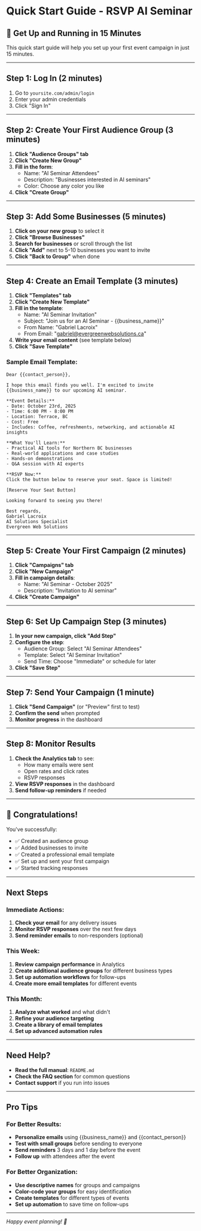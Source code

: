 # Quick Start Guide - RSVP AI Seminar

## 🚀 Get Up and Running in 15 Minutes

This quick start guide will help you set up your first event campaign in just 15 minutes.

---

## Step 1: Log In (2 minutes)

1. Go to `yoursite.com/admin/login`
2. Enter your admin credentials
3. Click "Sign In"

---

## Step 2: Create Your First Audience Group (3 minutes)

1. **Click "Audience Groups" tab**
2. **Click "Create New Group"**
3. **Fill in the form**:
   - Name: "AI Seminar Attendees"
   - Description: "Businesses interested in AI seminars"
   - Color: Choose any color you like
4. **Click "Create Group"**

---

## Step 3: Add Some Businesses (5 minutes)

1. **Click on your new group** to select it
2. **Click "Browse Businesses"**
3. **Search for businesses** or scroll through the list
4. **Click "Add"** next to 5-10 businesses you want to invite
5. **Click "Back to Group"** when done

---

## Step 4: Create an Email Template (3 minutes)

1. **Click "Templates" tab**
2. **Click "Create New Template"**
3. **Fill in the template**:
   - Name: "AI Seminar Invitation"
   - Subject: "Join us for an AI Seminar - {{business_name}}"
   - From Name: "Gabriel Lacroix"
   - From Email: "gabriel@evergreenwebsolutions.ca"
4. **Write your email content** (see template below)
5. **Click "Save Template"**

### Sample Email Template:
```
Dear {{contact_person}},

I hope this email finds you well. I'm excited to invite {{business_name}} to our upcoming AI seminar.

**Event Details:**
- Date: October 23rd, 2025
- Time: 6:00 PM - 8:00 PM
- Location: Terrace, BC
- Cost: Free
- Includes: Coffee, refreshments, networking, and actionable AI insights

**What You'll Learn:**
- Practical AI tools for Northern BC businesses
- Real-world applications and case studies
- Hands-on demonstrations
- Q&A session with AI experts

**RSVP Now:**
Click the button below to reserve your seat. Space is limited!

[Reserve Your Seat Button]

Looking forward to seeing you there!

Best regards,
Gabriel Lacroix
AI Solutions Specialist
Evergreen Web Solutions
```

---

## Step 5: Create Your First Campaign (2 minutes)

1. **Click "Campaigns" tab**
2. **Click "New Campaign"**
3. **Fill in campaign details**:
   - Name: "AI Seminar - October 2025"
   - Description: "Invitation to AI seminar"
4. **Click "Create Campaign"**

---

## Step 6: Set Up Campaign Step (3 minutes)

1. **In your new campaign, click "Add Step"**
2. **Configure the step**:
   - Audience Group: Select "AI Seminar Attendees"
   - Template: Select "AI Seminar Invitation"
   - Send Time: Choose "Immediate" or schedule for later
3. **Click "Save Step"**

---

## Step 7: Send Your Campaign (1 minute)

1. **Click "Send Campaign"** (or "Preview" first to test)
2. **Confirm the send** when prompted
3. **Monitor progress** in the dashboard

---

## Step 8: Monitor Results

1. **Check the Analytics tab** to see:
   - How many emails were sent
   - Open rates and click rates
   - RSVP responses
2. **View RSVP responses** in the dashboard
3. **Send follow-up reminders** if needed

---

## 🎉 Congratulations!

You've successfully:
- ✅ Created an audience group
- ✅ Added businesses to invite
- ✅ Created a professional email template
- ✅ Set up and sent your first campaign
- ✅ Started tracking responses

---

## Next Steps

### Immediate Actions:
1. **Check your email** for any delivery issues
2. **Monitor RSVP responses** over the next few days
3. **Send reminder emails** to non-responders (optional)

### This Week:
1. **Review campaign performance** in Analytics
2. **Create additional audience groups** for different business types
3. **Set up automation workflows** for follow-ups
4. **Create more email templates** for different events

### This Month:
1. **Analyze what worked** and what didn't
2. **Refine your audience targeting**
3. **Create a library of email templates**
4. **Set up advanced automation rules**

---

## Need Help?

- **Read the full manual**: `README.md`
- **Check the FAQ section** for common questions
- **Contact support** if you run into issues

---

## Pro Tips

### For Better Results:
- **Personalize emails** using {{business_name}} and {{contact_person}}
- **Test with small groups** before sending to everyone
- **Send reminders** 3 days and 1 day before the event
- **Follow up** with attendees after the event

### For Better Organization:
- **Use descriptive names** for groups and campaigns
- **Color-code your groups** for easy identification
- **Create templates** for different types of events
- **Set up automation** to save time on follow-ups

---

*Happy event planning! 🎉*



